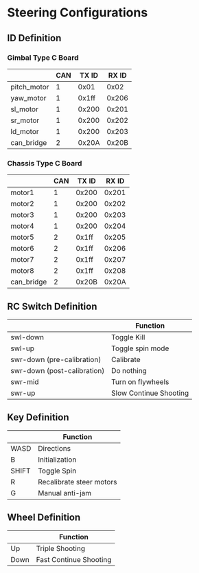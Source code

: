 # Steering Configurations
## ID Definition
### Gimbal Type C Board
|               | CAN | TX ID  | RX ID  |
| ------------- | --- | ------ | ------ |
| pitch_motor   | 1   | 0x01   | 0x02   |
| yaw_motor     | 1   | 0x1ff  | 0x206  |
| sl_motor      | 1   | 0x200  | 0x201  |
| sr_motor      | 1   | 0x200  | 0x202  |
| ld_motor      | 1   | 0x200  | 0x203  |
| can_bridge    | 2   | 0x20A  | 0x20B  |

### Chassis Type C Board
|               | CAN | TX ID  | RX ID  |
| ------------- | --- | ------ | ------ |
| motor1        | 1   | 0x200  | 0x201  |
| motor2        | 1   | 0x200  | 0x202  |
| motor3        | 1   | 0x200  | 0x203  |
| motor4        | 1   | 0x200  | 0x204  |
| motor5        | 2   | 0x1ff  | 0x205  |
| motor6        | 2   | 0x1ff  | 0x206  |
| motor7        | 2   | 0x1ff  | 0x207  |
| motor8        | 2   | 0x1ff  | 0x208  |
| can_bridge    | 2   | 0x20B  | 0x20A  |

## RC Switch Definition
|                             | Function               |
| ----------------------------|------------------------|
| swl-down                    | Toggle Kill            |
| swl-up                      | Toggle spin mode       |
| swr-down (pre-calibration)  | Calibrate              |
| swr-down (post-calibration) | Do nothing             |
| swr-mid                     | Turn on flywheels      |
| swr-up                      | Slow Continue Shooting |

## Key Definition
|          | Function         |
| -------- | ---------------- |
| WASD     | Directions       |
| B        | Initialization   |
| SHIFT    | Toggle Spin      |
| R        | Recalibrate steer motors  |
| G        | Manual anti-jam  |

## Wheel Definition
|      | Function               |
|------|------------------------|
| Up   | Triple Shooting        |
| Down | Fast Continue Shooting |

